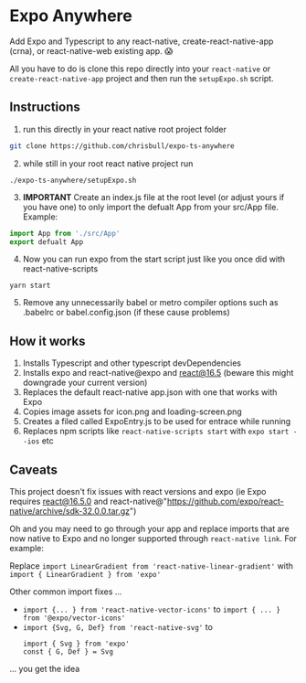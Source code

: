 # Expo Anywhere

Add Expo and Typescript to any react-native, create-react-native-app (crna), or react-native-web existing app. 😱

All you have to do is clone this repo directly into your `react-native` or `create-react-native-app` project and then run the `setupExpo.sh` script.


## Instructions

1. run this directly in your react native root project folder
```bash
git clone https://github.com/chrisbull/expo-ts-anywhere
```

2. while still in your root react native project run
```
./expo-ts-anywhere/setupExpo.sh
```

3. **IMPORTANT** 
Create an index.js file at the root level (or adjust yours if you have one) to only import the defualt App from your src/App file. 
Example:

```index.js
import App from './src/App'
export defualt App
```

4. Now you can run expo from the start script just like you once did with react-native-scripts
```
yarn start
```

5. Remove any unnecessarily babel or metro compiler options such as .babelrc or babel.config.json (if these cause problems)

## How it works
1. Installs Typescript and other typescript devDependencies
2. Installs expo and react-native@expo and react@16.5 (beware this might downgrade your current version)
3. Replaces the default react-native app.json with one that works with Expo
4. Copies image assets for icon.png and loading-screen.png
5. Creates a filed called ExpoEntry.js to be used for entrace while running 
6. Replaces npm scripts like `react-native-scripts start` with `expo start --ios` etc


## Caveats
This project doesn't fix issues with react versions and expo (ie Expo requires react@16.5.0 and react-native@"https://github.com/expo/react-native/archive/sdk-32.0.0.tar.gz")

Oh and you may need to go through your app and replace imports that are now native to Expo and no longer supported through `react-native link`. For example:

Replace `import LinearGradient from 'react-native-linear-gradient'`
with `import { LinearGradient } from 'expo'`


Other common import fixes ... 
- `import {... } from 'react-native-vector-icons'`  to `import { ... } from '@expo/vector-icons'`
- `import {Svg, G, Def} from 'react-native-svg'` to 
    ```
    import { Svg } from 'expo'
    const { G, Def } = Svg
    ```
    
 ... you get the idea
